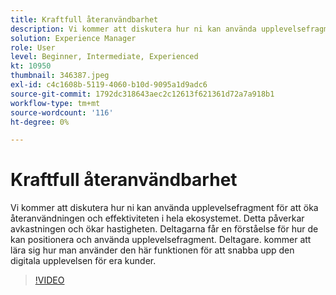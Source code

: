 ```yaml
---
title: Kraftfull återanvändbarhet
description: Vi kommer att diskutera hur ni kan använda upplevelsefragment för att öka återanvändningen och effektiviteten i hela ekosystemet.  Detta påverkar avkastningen och ökar hastigheten.  Deltagarna får en förståelse för hur de kan positionera och använda upplevelsefragment. Deltagare. kommer att lära sig hur man använder den här funktionen för att snabba upp den digitala upplevelsen för era kunder.
solution: Experience Manager
role: User
level: Beginner, Intermediate, Experienced
kt: 10950
thumbnail: 346387.jpeg
exl-id: c4c1608b-5119-4060-b10d-9095a1d9adc6
source-git-commit: 1792dc318643aec2c12613f621361d72a7a918b1
workflow-type: tm+mt
source-wordcount: '116'
ht-degree: 0%

---
```


# Kraftfull återanvändbarhet

Vi kommer att diskutera hur ni kan använda upplevelsefragment för att öka återanvändningen och effektiviteten i hela ekosystemet.  Detta påverkar avkastningen och ökar hastigheten.  Deltagarna får en förståelse för hur de kan positionera och använda upplevelsefragment. Deltagare. kommer att lära sig hur man använder den här funktionen för att snabba upp den digitala upplevelsen för era kunder.

>[!VIDEO](https://video.tv.adobe.com/v/346387/?quality=12&learn=on)
